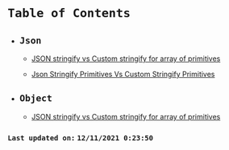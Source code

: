 # `Table of Contents`

-   ## **`Json`**

    -   [JSON stringify vs Custom stringify for array of primitives](./docs/json-stringify-primitives-array-vs-custom-stringify-primitives-array.md)

    -   [Json Stringify Primitives Vs Custom Stringify Primitives](./docs/json-stringify-primitives-vs-custom-stringify-primitives.md)

-   ## **`Object`**
    -   [JSON stringify vs Custom stringify for array of primitives](./docs/json-stringify-primitives-array-vs-custom-stringify-primitives-array.md)

### `Last updated on:` `12/11/2021 0:23:50`
